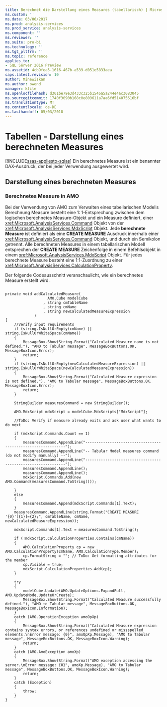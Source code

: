 ```yaml
---
title: Berechnet die Darstellung eines Measures (tabellarisch) | Microsoft Docs
ms.custom: ''
ms.date: 03/06/2017
ms.prod: analysis-services
ms.prod_service: analysis-services
ms.component: ''
ms.reviewer: ''
ms.suite: pro-bi
ms.technology: ''
ms.tgt_pltfrm: ''
ms.topic: reference
applies_to:
- SQL Server 2016 Preview
ms.assetid: 4cb9fea5-1616-467b-a539-d051e5833aea
caps.latest.revision: 10
author: Minewiskan
ms.author: owend
manager: kfile
ms.openlocfilehash: d301be79e3d433c325b1546a5a244e4ac3083045
ms.sourcegitcommit: 1740f3090b168c0e809611a7aa6fd514075616bf
ms.translationtype: MT
ms.contentlocale: de-DE
ms.lasthandoff: 05/03/2018
---
```

# <a name="tables---calculated-measure-representation"></a>Tabellen - Darstellung eines berechneten Measures
[!INCLUDE[ssas-appliesto-sqlas](../../../includes/ssas-appliesto-sqlas.md)]
  Ein berechnetes Measure ist ein benannter DAX-Ausdruck, der bei jeder Verwendung ausgewertet wird.  
  
## <a name="calculated-measure-representation"></a>Darstellung eines berechneten Measures  
  
### <a name="calculated-measure-in-amo"></a>Berechnetes Measure in AMO  
 Bei der Verwendung von AMO zum Verwalten eines tabellarischen Modells Berechnung Measure besteht eine 1: 1-Entsprechung zwischen dem logischen berechnetes Measure-Objekt und ein Measure definiert, einer <xref:Microsoft.AnalysisServices.Command> Objekt von der <xref:Microsoft.AnalysisServices.MdxScript> Objekt. Jede **berechnete Measure** ist definiert als eine **CREATE MEASURE** Ausdruck innerhalb einer <xref:Microsoft.AnalysisServices.Command> Objekt, und durch ein Semikolon getrennt. Alle berechneten Measures in einem tabellarischen Modell entsprechen der **CREATE MEASURE** Zeichenfolge in einem Befehlsobjekt in einem <xref:Microsoft.AnalysisServices.MdxScript> Objekt. Für jedes berechnete Measure besteht eine 1:1-Zuordnung zu einer <xref:Microsoft.AnalysisServices.CalculationProperty>.  
  
 Der folgende Codeausschnitt veranschaulicht, wie ein berechnetes Measure erstellt wird.  
  
```  
  
private void addCalculatedMeasure(  
                   AMO.Cube modelCube  
                 , string cmTableName  
                 , string cmName  
                 , string newCalculatedMeasureExpression  
             )  
{  
    //Verify input requirements  
    if (string.IsNullOrEmpty(cmName) || string.IsNullOrWhiteSpace(cmName))  
    {  
        MessageBox.Show(String.Format("Calculated Measure name is not defined."), "AMO to Tabular message", MessageBoxButtons.OK, MessageBoxIcon.Error);  
        return;  
    }  
    if (string.IsNullOrEmpty(newCalculatedMeasureExpression) || string.IsNullOrWhiteSpace(newCalculatedMeasureExpression))  
    {  
        MessageBox.Show(String.Format("Calculated Measure expression is not defined."), "AMO to Tabular message", MessageBoxButtons.OK, MessageBoxIcon.Error);  
        return;  
    }  
  
    StringBuilder measuresCommand = new StringBuilder();  
  
    AMO.MdxScript mdxScript = modelCube.MdxScripts["MdxScript"];  
  
    //ToDo: Verify if measure already exits and ask user what wants to do next  
  
    if (mdxScript.Commands.Count == 1)  
    {  
        measuresCommand.AppendLine("-------------------------------------------------------------");  
        measuresCommand.AppendLine("-- Tabular Model measures command (do not modify manually) --");  
        measuresCommand.AppendLine("-------------------------------------------------------------");  
        measuresCommand.AppendLine();  
        measuresCommand.AppendLine();  
        mdxScript.Commands.Add(new AMO.Command(measuresCommand.ToString()));  
  
    }  
    else  
    {  
        measuresCommand.Append(mdxScript.Commands[1].Text);  
    }  
    measuresCommand.AppendLine(string.Format("CREATE MEASURE '{0}'[{1}]={2};", cmTableName, cmName, newCalculatedMeasureExpression));  
  
    mdxScript.Commands[1].Text = measuresCommand.ToString();  
  
    if (!mdxScript.CalculationProperties.Contains(cmName))  
    {  
        AMO.CalculationProperty cp = new AMO.CalculationProperty(cmName, AMO.CalculationType.Member);  
        cp.FormatString = ""; // ToDo: Get formatting attributes for the member  
        cp.Visible = true;  
        mdxScript.CalculationProperties.Add(cp);  
    }  
  
    try  
    {  
        modelCube.Update(AMO.UpdateOptions.ExpandFull, AMO.UpdateMode.UpdateOrCreate);  
        MessageBox.Show(String.Format("Calculated Measure successfully defined."), "AMO to Tabular message", MessageBoxButtons.OK, MessageBoxIcon.Information);  
    }  
    catch (AMO.OperationException amoOpXp)  
    {  
        MessageBox.Show(String.Format("Calculated Measure expression contains syntax errors, or references undefined or missspelled elements.\nError message: {0}", amoOpXp.Message), "AMO to Tabular message", MessageBoxButtons.OK, MessageBoxIcon.Warning);  
        return;  
    }  
    catch (AMO.AmoException amoXp)  
    {  
        MessageBox.Show(String.Format("AMO exception accessing the server.\nError message: {0}", amoXp.Message), "AMO to Tabular message", MessageBoxButtons.OK, MessageBoxIcon.Warning);  
        return;  
    }  
    catch (Exception)  
    {  
        throw;  
    }  
}  
  
```  
  
  
